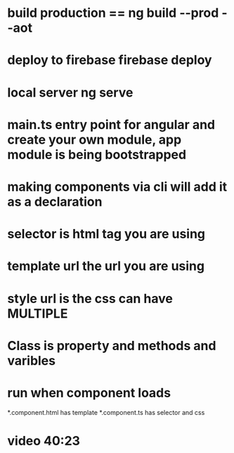 # build production == ng build --prod --aot
# deploy to firebase firebase deploy
# local server ng serve
# main.ts entry point for angular and create your own module, app module is being bootstrapped
# making components via cli will add it as a declaration
# selector is html tag you are using
# template url the url you are using
# style url is the css can have MULTIPLE
# Class is property and methods and varibles
# run when component loads
*.component.html has template
*.component.ts has selector and css

# video 40:23